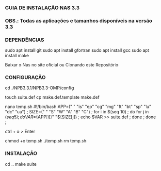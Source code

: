 ### GUIA DE INSTALAÇÃO NAS 3.3 ###
### OBS.: Todas as aplicações e tamanhos disponíveis na versão 3.3 ###

### DEPENDÊNCIAS ###

sudo apt install git
sudo apt install gfortran
sudo apt install gcc
sudo apt install make

Baixar o Nas no site oficial ou Clonando este Repositório

### CONFIGURAÇÃO ###

cd ./NPB3.3.1/NPB3.3-OMP/config

touch suite.def
cp make.def.template make.def

nano temp.sh
#!/bin/bash
APP=(" " "is" "ep" "cg" "mg" "ft" "bt" "sp" "lu" "dc" "ua") ;
SIZE=(" " "S" "W" "A" "B" "C") ;
for i in $(seq 10) ; do
   for j in $(seq 5) ; do
     VAR=${APP[i]}" "${SIZE[j]} ;
     echo $VAR >> suite.def ;
   done ;
done ;

ctrl + o > Enter

chmod +x temp.sh
./temp.sh
rm temp.sh

### INSTALAÇÃO ###

cd ..
make suite
